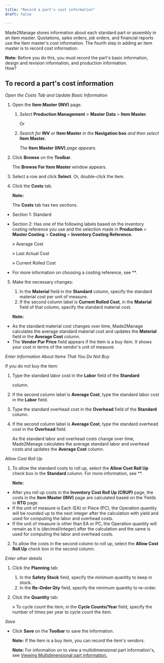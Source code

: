 ```yaml
---
title: "Record a part's cost information"
draft: false

---
```


Made2Manage stores information about each standard part or assembly in an item master. Quotations, sales orders, job orders, and financial reports use the Item master's cost information. The fourth step in adding an item master is to record cost information.

**Note:** Before you do this, you must record the part's basic information, design and revision information, and production information.
<br>How?
## To record a part's cost information

*Open the Costs Tab and Update Basic Information*

1.  Open the **Item Master (INV)** page.
    1.  *Select* **Production Management** > **Master Data** > **Item Master**.

        Or

    2.  *Search for* **INV** *or* **Item Master** *in the* **Navigation box** *and then select* **Item Master.**

        *The* **Item Master (INV)** *page appears.*

2.  Click **Browse** on the **Toolbar**.

    The **Browse For Item Master** window appears.

3.  Select a row and click **Select**. Or, double-click the item.
4.  Click the **Costs** tab.

    **Note:**

    The **Costs** tab has two sections.

-   Section 1: Standard
-   Section 2: Has one of the following labels based on the inventory costing reference you use and the selection made in **Production** > **Master Costing** > **Costing** > **Inventory Costing Reference.**

    » Average Cost

    » Last Actual Cost

    » Current Rolled Cost

-   For more information on choosing a costing reference, see **.

5.  Make the necessary changes:
    1.  In the **Material** field in the **Standard** column, specify the standard material cost per unit of measure.
    1.  If the second column label is **Current Rolled Cost**, in the **Material** field of that column, specify the standard material cost.

    **Note:**

-   As the standard material cost changes over time, Made2Manage calculates the average standard material cost and updates the **Material** field in the **Average Cost** column.
-   The **Vendor Pur Price** field appears if the item is a buy item. It shows your cost in terms of the vendor's unit of measure.

*Enter Information About Items That You Do Not Buy*

If you do not buy the item:

1.  Type the standard labor cost in the **Labor** field of the **Standard**

    column.

2.  If the second column label is **Average Cost**, type the standard labor cost in the **Labor** field.
1.  Type the standard overhead cost in the **Overhead** field of the **Standard** column.
2.  If the second column label is **Average Cost**, type the standard overhead cost in the **Overhead** field.

    As the standard labor and overhead costs change over time, Made2Manage calculates the average standard labor and overhead costs and updates the **Average Cost** column.

*Allow Cost Roll Up*

1.  To allow the standard costs to roll up, select the **Allow Cost Roll Up** check box in the **Standard** column. For more information, see **.

    **Note:**

-   After you roll up costs in the **Inventory Cost Roll Up (CRUP)** page, the costs in the **Item Master (INV)** page are calculated based on the Yields in **RTG** page.
-   If the unit of measure is Each (EA) or Piece (PC), the Operation quantity will be rounded up to the next integer after the calculation with yield and used for computing the labor and overhead costs.
-   If the unit of measure is other than EA or PC, the Operation quantity will remain as it is (decimal/integer) after the calculation and the same is used for computing the labor and overhead costs.
2.  To allow the costs in the second column to roll up, select the **Allow Cost Roll Up** check box in the second column.

*Enter other details*

1.  Click the **Planning** tab:
    1.  In the **Safety Stock** field, specify the minimum quantity to keep in stock.
    2.  In the **Re-Order Qty** field, specify the minimum quantity to re-order.
2.  Click the **Quantity** tab:

    » To cycle count the item, in the **Cycle Counts/Year** field, specify the number of times per year to cycle count the item.

*Save*

-   Click **Save** on the **Toolbar** to save the information.

    **Note:** If the item is a buy item, you can record the item's vendors.



    **Note:** For information on to view a multidimensional part information's, see [Viewing Multidimensional part information.](assign-vendors-to-items-you-purchase.md)
